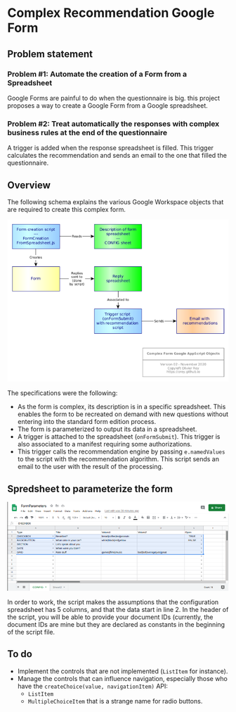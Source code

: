 # Complex Recommendation Google Form

## Problem statement

### Problem #1: Automate the creation of a Form from a Spreadsheet

Google Forms are painful to do when the questionnaire is big. this project proposes a way to create a Google Form from a Google spreadsheet.

### Problem #2: Treat automatically the responses with complex business rules at the end of the questionnaire

A trigger is added when the response spreadsheet is filled. This trigger calculates the recommendation and sends an email to the one that filled the questionnaire.

## Overview

The following schema explains the various Google Workspace objects that are required to create this complex form.

![ComplexForm](complexform.png)

The specifications were the following:

* As the form is complex, its description is in a specific spreadsheet. This enables the form to be recreated on demand with new questions without entering into the standard form edition process.
* The form is parameterized to output its data in a spreadsheet.
* A trigger is attached to the spreadsheet (`onFormSubmit`). This trigger is also associated to a manifest requiring some authorizations.
* This trigger calls the recommendation engine by passing `e.namedValues` to the script with the recommendation algorithm. This script sends an email to the user with the result of the processing.

## Spredsheet to parameterize the form

![Config](CONFIG.png)

In order to work, the script makes the assumptions that the configuration spreadsheet has 5 columns, and that the data start in line 2. In the header of the script, you will be able to provide your document IDs (currently, the document IDs are mine but they are declared as constants in the beginning of the script file.

## To do

* Implement the controls that are not implemented (`ListItem` for instance).
* Manage the controls that can influence navigation, especially those who have the `createChoice(value, navigationItem)` API:
  * `ListItem`
  * `MultipleChoiceItem` that is a strange name for radio buttons.


